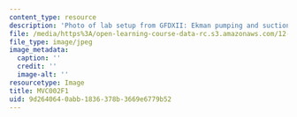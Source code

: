 ```yaml
---
content_type: resource
description: 'Photo of lab setup from GFDXII: Ekman pumping and suction.'
file: /media/https%3A/open-learning-course-data-rc.s3.amazonaws.com/12-003-atmosphere-ocean-and-climate-dynamics-fall-2008/9d2640640abb1836378b3669e6779b52_MVC002F1.jpg
file_type: image/jpeg
image_metadata:
  caption: ''
  credit: ''
  image-alt: ''
resourcetype: Image
title: MVC002F1
uid: 9d264064-0abb-1836-378b-3669e6779b52
---
```

